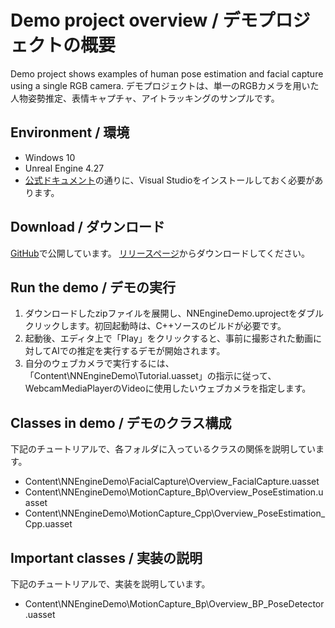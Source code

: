 # Demo project overview / デモプロジェクトの概要

Demo project shows examples of human pose estimation and facial capture using a single RGB camera.
デモプロジェクトは、単一のRGBカメラを用いた人物姿勢推定、表情キャプチャ、アイトラッキングのサンプルです。

## Environment / 環境

- Windows 10
- Unreal Engine 4.27
- [公式ドキュメント](https://docs.unrealengine.com/4.27/en-US/ProductionPipelines/DevelopmentSetup/VisualStudioSetup/)の通りに、Visual Studioをインストールしておく必要があります。

## Download / ダウンロード

[GitHub](https://github.com/Akiya-Research-Institute/NNEngine-Demo)で公開しています。
[リリースページ](https://github.com/Akiya-Research-Institute/NNEngine-Demo/releases)からダウンロードしてください。

## Run the demo / デモの実行

1. ダウンロードしたzipファイルを展開し、NNEngineDemo.uprojectをダブルクリックします。初回起動時は、C++ソースのビルドが必要です。
2. 起動後、エディタ上で「Play」をクリックすると、事前に撮影された動画に対してAIでの推定を実行するデモが開始されます。  
3. 自分のウェブカメラで実行するには、「Content\NNEngineDemo\Tutorial.uasset」の指示に従って、WebcamMediaPlayerのVideoに使用したいウェブカメラを指定します。  

## Classes in demo / デモのクラス構成

下記のチュートリアルで、各フォルダに入っているクラスの関係を説明しています。
- Content\NNEngineDemo\FacialCapture\Overview_FacialCapture.uasset
- Content\NNEngineDemo\MotionCapture_Bp\Overview_PoseEstimation.uasset
- Content\NNEngineDemo\MotionCapture_Cpp\Overview_PoseEstimation_Cpp.uasset

## Important classes / 実装の説明

下記のチュートリアルで、実装を説明しています。
- Content\NNEngineDemo\MotionCapture_Bp\Overview_BP_PoseDetector.uasset